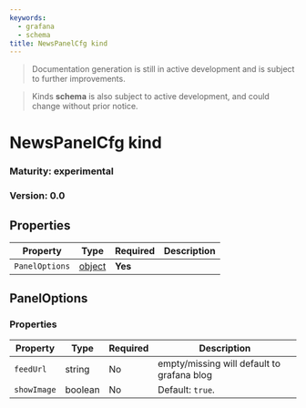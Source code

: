 ```yaml
---
keywords:
  - grafana
  - schema
title: NewsPanelCfg kind
---
```

> Documentation generation is still in active development and is subject to further improvements.

> Kinds **schema** is also subject to active development, and could change without prior notice.

# NewsPanelCfg kind

### Maturity: experimental
### Version: 0.0

## Properties

| Property       | Type                    | Required | Description |
|----------------|-------------------------|----------|-------------|
| `PanelOptions` | [object](#paneloptions) | **Yes**  |             |

## PanelOptions

### Properties

| Property    | Type    | Required | Description                                |
|-------------|---------|----------|--------------------------------------------|
| `feedUrl`   | string  | No       | empty/missing will default to grafana blog |
| `showImage` | boolean | No       | Default: `true`.                           |


